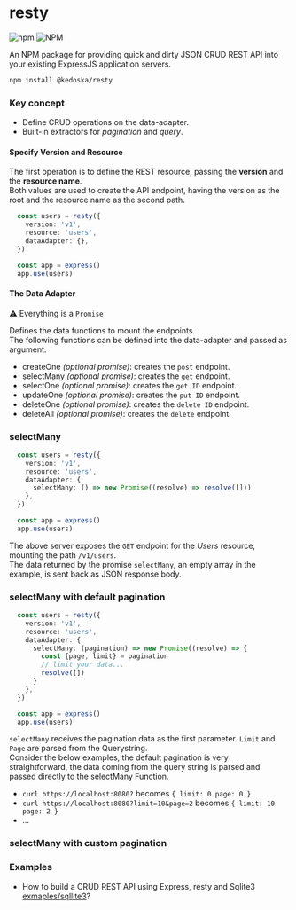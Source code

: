 resty
=====

![npm](https://img.shields.io/npm/v/@kedoska/resty?style=flat-square) ![NPM](https://img.shields.io/npm/l/@kedoska/resty?style=flat-square) <br/>

An NPM package for providing quick and dirty JSON CRUD REST API into your existing ExpressJS application servers.<br/>

```bash
npm install @kedoska/resty
```

### Key concept

 - Define CRUD operations on the data-adapter.
 - Built-in extractors for _pagination_ and _query_.

#### Specify Version and Resource
The first operation is to define the REST resource, passing the **version** and the **resource name**.<br/>
Both values are used to create the API endpoint, having the version as the root and the resource name as the second path.

```typescript
  const users = resty({
    version: 'v1',
    resource: 'users',
    dataAdapter: {},
  })

  const app = express()
  app.use(users)
```

#### The Data Adapter

:warning: Everything is a `Promise`<br/>

Defines the data functions to mount the endpoints.<br/>
The following functions can be defined into the data-adapter and passed as argument.

 - createOne _(optional promise)_: creates the `post` endpoint.
 - selectMany _(optional promise)_: creates the `get` endpoint.
 - selectOne _(optional promise)_: creates the `get ID` endpoint.
 - updateOne _(optional promise)_: creates the `put ID` endpoint.
 - deleteOne _(optional promise)_: creates the `delete ID` endpoint.
 - deleteAll _(optional promise)_: creates the `delete` endpoint.

### selectMany

```typescript
  const users = resty({
    version: 'v1',
    resource: 'users',
    dataAdapter: {
      selectMany: () => new Promise((resolve) => resolve([]))
    },
  })

  const app = express()
  app.use(users)
```

The above server exposes the `GET` endpoint for the _Users_ resource, mounting the path `/v1/users`.<br/>
The data returned by the promise `selectMany`, an empty array in the example, is sent back as JSON response body.

### selectMany with default pagination

```typescript
  const users = resty({
    version: 'v1',
    resource: 'users',
    dataAdapter: {
      selectMany: (pagination) => new Promise((resolve) => {
        const {page, limit} = pagination
        // limit your data...
        resolve([])
      }
    },
  })

  const app = express()
  app.use(users)
```

`selectMany` receives the pagination data as the first parameter. `Limit` and `Page` are parsed from the Querystring.<br/>
Consider the below examples, the default pagination is very straightforward, the data coming from the query string is parsed and passed directly to the selectMany Function.

 * `curl https://localhost:8080?` becomes `{ limit: 0 page: 0 }`
 * `curl https://localhost:8080?limit=10&page=2` becomes `{ limit: 10 page: 2 }`
 * ...

### selectMany with custom pagination



### Examples

 - How to build a CRUD REST API using Express, resty and Sqlite3 [exmaples/sqllite3](https://github.com/kedoska/resty/tree/master/examples/sqlite3)?

